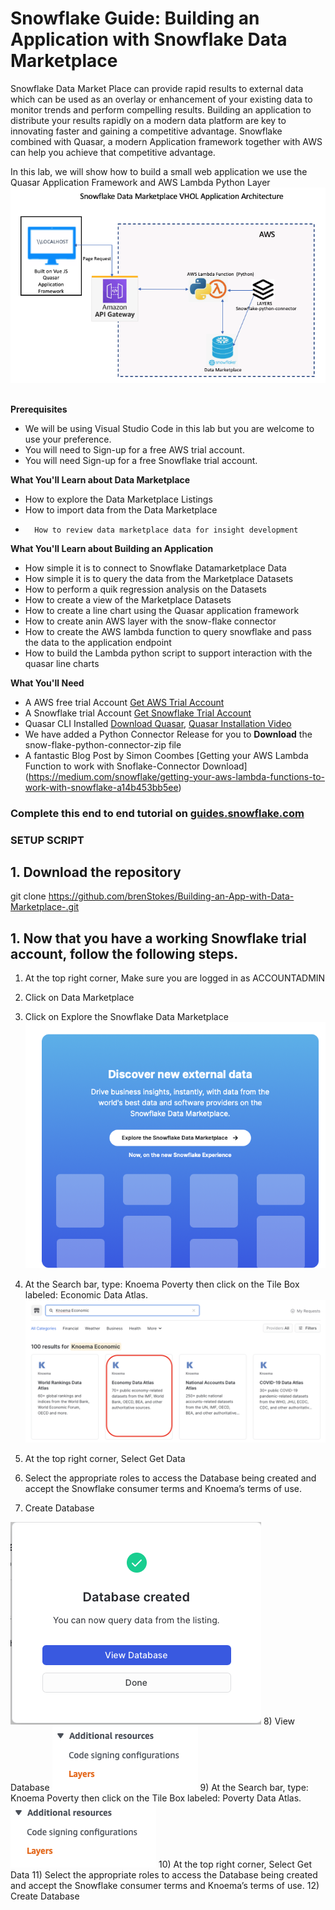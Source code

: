 # Snowflake Guide: Building an Application with Snowflake Data Marketplace
Snowflake Data Market Place can provide rapid results to external data which can be used as an overlay or enhancement of your existing data to monitor trends and perform compelling results. Building an application to distribute your results rapidly on a modern data platform are key to innovating faster and gaining a competitive advantage. Snowflake combined with Quasar, a modern Application framework together with AWS can help you achieve that competitive advantage. 

In this lab, we will show how to build a small web application we use the Quasar Application Framework and AWS Lambda Python Layer 
![GitHub Logo](/media/DataM.png)

## 
**Prerequisites**
* We will be using Visual Studio Code in this lab but you are welcome to use your preference.
* You will need to Sign-up for a free AWS trial account.
* You will need Sign-up for a free Snowflake trial account.

**What You'll Learn about Data Marketplace**
* How to explore the Data Marketplace Listings
*	How to import data from the Data Marketplace
*		How to review data marketplace data for insight development

**What You'll Learn about Building an Application**
*	How simple it is to connect to Snowflake Datamarketplace Data
*	How simple it is to query the data from the Marketplace Datasets
*	How to perform a quik regression analysis on the Datasets
*	How to create a view of the Marketplace Datasets
*	How to create a line chart using the Quasar application framework
*	How to create anin AWS layer with the snow-flake connector 
*	How to create the AWS lambda function to query snowflake and pass the data to the application endpoint
*	How to build the Lambda python script to support interaction with the quasar line charts 

**What You'll Need**
* A AWS free trial Account [Get AWS Trial Account](https://aws.amazon.com/free/?all-free-tier.sort-by=item.additionalFields.SortRank&all-free-tier.sort-order=asc&awsf.Free%20Tier%20Types=*all&awsf.Free%20Tier%20Categories=*all)
* A Snowflake trial Account [Get Snowflake Trial Account](https://signup.snowflake.com/?_ga=2.216496658.583434456.1619544527-1296939414.1603389593)
* Quasar CLI Installed [Download Quasar](https://quasar.dev/start/pick-quasar-flavour/), [Quasar Installation Video](https://www.youtube.com/watch?v=BK66mQTSl7U)
* We have added a Python Connector Release for you to **Download** the snow-flake-python-connector-zip file 
* A fantastic Blog Post by Simon Coombes [Getting your AWS Lambda Function to work with Snoflake-Connector Download] (https://medium.com/snowflake/getting-your-aws-lambda-functions-to-work-with-snowflake-a14b453bb5ee)

### Complete this end to end tutorial on [guides.snowflake.com](https://guides.snowflake.com/guide)

### SETUP SCRIPT
## 1. Download the repository
git clone https://github.com/brenStokes/Building-an-App-with-Data-Marketplace-.git
## 1. Now that you have a working Snowflake trial account, follow the following steps.  

1)	At the top right corner, Make sure you are logged in as ACCOUNTADMIN
2)	Click on Data Marketplace
3)	Click on  Explore the Snowflake Data Marketplace 
![Image1](/media/mp1.png)

4)	At the Search bar, type: Knoema Poverty  then click on the Tile Box labeled: Economic Data Atlas.
![Image2](/media/mp2.png)
5)	At the top right corner, Select Get Data
6)	Select the appropriate roles to access the Database being created and accept the Snowflake  consumer terms and Knoema’s terms of use.
7)	Create Database

![Image3](/media/mp3.png)
8)	View Database
![Image4](/media/mp4.png)
9)	At the Search bar, type: Knoema Poverty  then click on the Tile Box labeled: Poverty Data Atlas. 
![Image4](/media/mp4.png)
10)	At the top right corner, Select Get Data
11)	Select the appropriate roles to access the Database being created and accept the Snowflake  consumer terms and Knoema’s terms of use.
12)	Create Database






